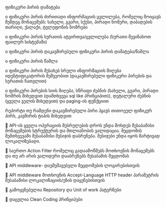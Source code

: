 ფიზიკური პირის დამატება

o ფიზიკური პირის ძირითადი ინფორმაციის ცვლილება, რომელიც მოიცავს
შემდეგ მონაცემებს: სახელი, გვარი, სქესი, პირადი ნომერი, დაბადების
თარიღი, ქალაქი, ტელეფონის ნომრები

o ფიზიკური პირის სურათის ატვირთვა/ცვლილება (სურათი შევინახოთ
ფაილურ სისტემაში)

o ფიზიკური პირის დაკავშირებული ფიზიკური პირის დამატება/წაშლა

o ფიზიკური პირის წაშლა

o ფიზიკური პირის შესახებ სრული ინფორმაციის მიღება იდენტიფიკატორის
მეშვეობით (დაკავშირებული ფიზიკური პირების და სურათის ჩათვლით)

o ფიზიკური პირების სიის მიღება, სწრაფი ძებნის (სახელი, გვარი, პირადი
ნომრის მიხედვით (დამთხვევა sql like პრინციპით)), დეტალური ძებნის
(ყველა ველის მიხედვით) და paging-ის ფუნქციით

რეპორტი თუ რამდენი დაკავშირებული პირი ჰყავს თითოეულ ფიზიკურ
პირს, კავშირის ტიპის მიხედვით

 API-ის ყველა ოპერაციის შესრულების დროს უნდა მოხდეს შესაბამისი
მონაცემების სტრუქტურის და მთლიანობის ვალიდაცია. შეცდომის შემთხვევაში
შესაბამისი მესიჯის დაბრუნება. მესიჯები უნდა იყოს მარტივად ლოკალიზებადი.

 საერთო Action Filter რომელიც გადაამოწმებს მოთხოვნის მონაცემებს და
თუ არ არის ვალიდური დააბრუნებს შესაბამის შეცდომას

 API middleware- დაუმუშავებელი შეცდომების ლოგირებისთვის

 API middleware მოთხოვნის Accept-Language HTTP header პარამეტრის
შესაბამისი ლოკალიზაციის/ენის დაყენებისთვის

 გამოყენებულია Repository და Unit of work პატერნები

 დაცულია Clean Coding პრინციპები
